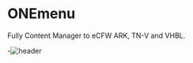 # ONEmenu
Fully Content Manager to eCFW ARK, TN-V and VHBL.

-![header](http://devonelua.x10.mx/images/onemenu-images.jpg)
